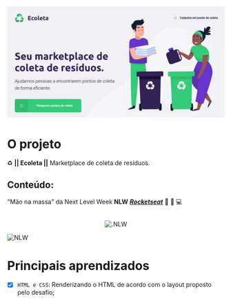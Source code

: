 ![Ecoleta](https://github.com/renygrando/ecoleta/blob/master/assets/ecoleta.png?raw=true)
---
# O projeto  

:recycle: **|| Ecoleta ||**  Marketplace de coleta de resíduos.

## Conteúdo:

"Mão na massa" da Next Level Week **NLW** [**_Rocketseat_**](https://rocketseat.com.br) :purple_heart: :rocket: :computer: 

## 
<div style="text-align:center">
<img src="https://lander.rocketseat.dev/uploads/nextlevelweek_18baaf82af.svg" alt=".NLW">
</div>

![NLW](https://lander.rocketseat.dev/uploads/nextlevelweek_18baaf82af.svg)

# Principais aprendizados

- [x] `HTML e CSS`: Renderizando o HTML de acordo com o layout proposto pelo desafio; 

